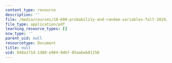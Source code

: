 ```yaml
---
content_type: resource
description: ''
file: /media/courses/18-600-probability-and-random-variables-fall-2019/048a171d1d88e9840dbf05aabeb81158_MIT18_600F19_lec5.pdf
file_type: application/pdf
learning_resource_types: []
ocw_type: ''
parent_uid: null
resourcetype: Document
title: null
uid: 048a171d-1d88-e984-0dbf-05aabeb81158
---
```

